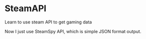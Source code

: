 # SteamAPI
Learn to use steam API to get gaming data

Now I just use SteamSpy API, which is simple JSON format output.
